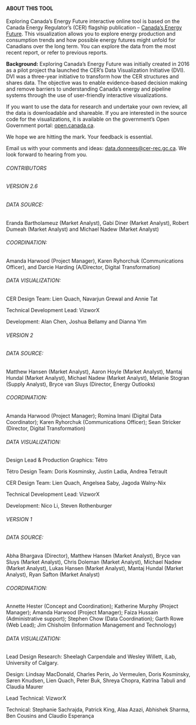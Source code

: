 #### ABOUT THIS TOOL

Exploring Canada’s Energy Future interactive online tool is based on the Canada Energy Regulator’s (CER) flagship publication – [Canada’s Energy Future](https://www.cer-rec.gc.ca/en/data-analysis/canada-energy-future/). This visualization allows you to explore energy production and consumption trends and how possible energy futures might unfold for Canadians over the long term. You can explore the data from the most recent report, or refer to previous reports.

**Background:** Exploring Canada’s Energy Future was initially created in 2016 as a pilot project tha launched the CER’s Data Visualization Initiative (DVI). DVI was a three-year initiative to transform how the CER structures and shares data. The objective was to enable evidence-based decision making and remove barriers to understanding Canada’s energy and pipeline systems through the use of user-friendly interactive visualizations.

If you want to use the data for research and undertake your own review, all the data is downloadable and shareable. If you are interested in the source code for the visualizations, it is available on the government’s Open Government portal: [open.canada.ca](https://open.canada.ca/en).

We hope we are hitting the mark. Your feedback is essential.

Email us with your comments and ideas: [data.donnees@cer-rec.gc.ca](mailto:data.donnees@cer-rec.gc.ca). We look forward to hearing from you.

###### CONTRIBUTORS

###### VERSION 2.6
###### DATA SOURCE:
Eranda Bartholameuz (Market Analyst), Gabi Diner (Market Analyst), Robert Dumeah (Market Analyst) and Michael Nadew (Market Analyst)

###### COORDINATION:
Amanda Harwood (Project Manager), Karen Ryhorchuk (Communications Officer), and Darcie Harding (A/Director, Digital Transformation)

###### DATA VISUALIZATION:
CER Design Team: Lien Quach, Navarjun Grewal and Annie Tat

Technical Development Lead: VizworX

Development: Alan Chen, Joshua Bellamy and Dianna Yim

###### VERSION 2
###### DATA SOURCE:
Matthew Hansen (Market Analyst), Aaron Hoyle (Market Analyst), Mantaj Hundal (Market Analyst), Michael Nadew (Market Analyst), Melanie Stogran (Supply Analyst), Bryce van Sluys (Director, Energy Outlooks)

###### COORDINATION:
Amanda Harwood (Project Manager); Romina Imani (Digital Data Coordinator); Karen Ryhorchuk (Communications Officer); Sean Stricker (Director, Digital Transformation)

###### DATA VISUALIZATION:
Design Lead & Production Graphics: Tétro

Tétro Design Team: Doris Kosminsky, Justin Ladia, Andrea Tetrault

CER Design Team: Lien Quach, Angelsea Saby, Jagoda Walny-Nix

Technical Development Lead: VizworX

Development: Nico Li, Steven Rothenburger

###### VERSION 1
###### DATA SOURCE:
Abha Bhargava (Director), Matthew Hansen (Market Analyst), Bryce van Sluys (Market Analyst), Chris Doleman (Market Analyst), Michael Nadew (Market Analyst), Lukas Hansen (Market Analyst), Mantaj Hundal (Market Analyst), Ryan Safton (Market Analyst)

###### COORDINATION:
Annette Hester (Concept and Coordination); Katherine Murphy (Project Manager); Amanda Harwood (Project Manager); Faiza Hussain (Administrative support); Stephen Chow (Data Coordination); Garth Rowe (Web Lead); Jim Chisholm (Information Management and Technology)

###### DATA VISUALIZATION:
Lead Design Research: Sheelagh Carpendale and Wesley Willett, iLab, University of Calgary.

Design: Lindsay MacDonald, Charles Perin, Jo Vermeulen, Doris Kosminsky, Søren Knudsen, Lien Quach, Peter Buk, Shreya Chopra, Katrina Tabuli and Claudia Maurer

Lead Technical: VizworX

Technical: Stephanie Sachrajda, Patrick King, Alaa Azazi, Abhishek Sharma, Ben Cousins and Claudio Esperança
